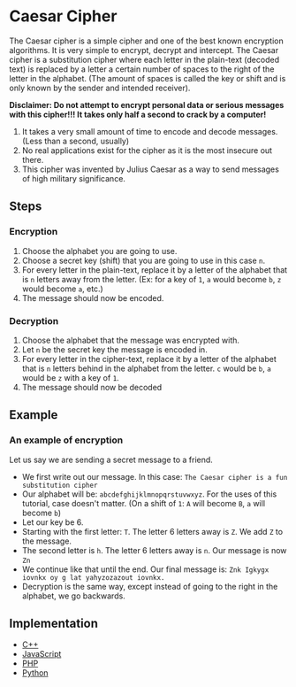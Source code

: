 # Caesar Cipher

The Caesar cipher is a simple cipher and one of the best known encryption algorithms. It is very simple to encrypt, decrypt and intercept. The Caesar cipher is a substitution cipher where each letter in the plain-text (decoded text) is replaced by a letter a certain number of spaces to the right of the letter in the alphabet. (The amount of spaces is called the key or shift and is only known by the sender and intended receiver).

**Disclaimer: Do not attempt to encrypt personal data or serious messages with this cipher!!! It takes only half a second to crack by a computer!**

1. It takes a very small amount of time to encode and decode messages. (Less than a second, usually)
3. No real applications exist for the cipher as it is the most insecure out there.
4. This cipher was invented by Julius Caesar as a way to send messages of high military significance.

## Steps

### Encryption
1. Choose the alphabet you are going to use.
2. Choose a secret key (shift) that you are going to use in this case `n`.
3. For every letter in the plain-text, replace it by a letter of the alphabet that is `n` letters away from the letter. (Ex: for a key of `1`, `a` would become `b`, `z` would become `a`, etc.)
4. The message should now be encoded.

### Decryption
1. Choose the alphabet that the message was encrypted with.
2. Let `n` be the secret key the message is encoded in.
3. For every letter in the cipher-text, replace it by a letter of the alphabet that is `n` letters behind in the alphabet from the letter.
`c` would be `b`, `a` would be `z` with a key of `1`.
4. The message should now be decoded

## Example

### An example of encryption
Let us say we are sending a secret message to a friend.

* We first write out our message. In this case: `The Caesar cipher is a fun substitution cipher`
* Our alphabet will be: `abcdefghijklmnopqrstuvwxyz`. For the uses of this tutorial, case doesn't matter. (On a shift of `1`: `A` will become `B`, `a` will become `b`)
* Let our key be 6.
* Starting with the first letter: `T`. The letter 6 letters away is `Z`. We add `Z` to the message.
* The second letter is `h`. The letter 6 letters away is `n`. Our message is now `Zn`
* We continue like that until the end. Our final message is: `Znk Igkygx iovnkx oy g lat yahyzozazout iovnkx.`
* Decryption is the same way, except instead of going to the right in the alphabet, we go backwards.

## Implementation

* [C++](https://github.com/CloudArmor/C-Plus-Plus/blob/master/ciphers/caesar_cipher.cpp)
* [JavaScript](https://github.com/CloudArmor/JavaScript/blob/master/Ciphers/CaesarCipher.js)
* [PHP](https://github.com/CloudArmor/PHP/blob/master/Ciphers/CaesarCipher.php)
* [Python](https://github.com/CloudArmor/PyAlgorithms/blob/master/ciphers/caesar_cipher.py)

